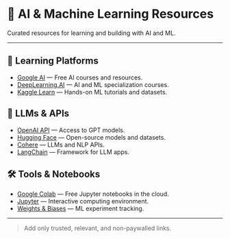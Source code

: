 # 🤖 AI & Machine Learning Resources

Curated resources for learning and building with AI and ML.

---

## 📘 Learning Platforms
- [Google AI](https://ai.google/education/) — Free AI courses and resources.
- [DeepLearning.AI](https://www.deeplearning.ai/) — AI and ML specialization courses.
- [Kaggle Learn](https://www.kaggle.com/learn) — Hands-on ML tutorials and datasets.

## 🧠 LLMs & APIs
- [OpenAI API](https://platform.openai.com/docs) — Access to GPT models.
- [Hugging Face](https://huggingface.co/) — Open-source models and datasets.
- [Cohere](https://cohere.com/) — LLMs and NLP APIs.
- [LangChain](https://python.langchain.com/) — Framework for LLM apps.

## 🛠️ Tools & Notebooks
- [Google Colab](https://colab.research.google.com/) — Free Jupyter notebooks in the cloud.
- [Jupyter](https://jupyter.org/) — Interactive computing environment.
- [Weights & Biases](https://wandb.ai/) — ML experiment tracking.

---

> Add only trusted, relevant, and non-paywalled links.

